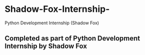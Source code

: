 # Shadow-Fox-Internship-

Python Development Internship (Shadow Fox)

## Completed as part of Python Development Internship by Shadow Fox
